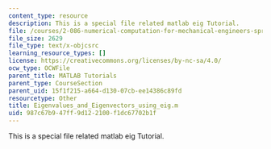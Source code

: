 ```yaml
---
content_type: resource
description: This is a special file related matlab eig Tutorial.
file: /courses/2-086-numerical-computation-for-mechanical-engineers-spring-2013/987c67b947ff9d122100f1dc67702b1f_Eigenvalues_and_Eigenvectors_using_eig.m
file_size: 2629
file_type: text/x-objcsrc
learning_resource_types: []
license: https://creativecommons.org/licenses/by-nc-sa/4.0/
ocw_type: OCWFile
parent_title: MATLAB Tutorials
parent_type: CourseSection
parent_uid: 15f1f215-a664-d130-07cb-ee14386c89fd
resourcetype: Other
title: Eigenvalues_and_Eigenvectors_using_eig.m
uid: 987c67b9-47ff-9d12-2100-f1dc67702b1f
---
```

This is a special file related matlab eig Tutorial.